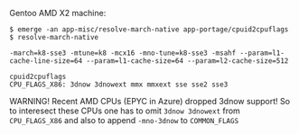 Gentoo AMD X2 machine:

```shell
$ emerge -an app-misc/resolve-march-native app-portage/cpuid2cpuflags
$ resolve-march-native

-march=k8-sse3 -mtune=k8 -mcx16 -mno-tune=k8-sse3 -msahf --param=l1-cache-line-size=64 --param=l1-cache-size=64 --param=l2-cache-size=512

cpuid2cpuflags
CPU_FLAGS_X86: 3dnow 3dnowext mmx mmxext sse sse2 sse3
```

WARNING! Recent AMD CPUs (EPYC in Azure) dropped 3dnow support!
So to interesect these CPUs one has to omit `3dnow 3dnowext`  from
`CPU_FLAGS_X86` and also to append `-mno-3dnow` to `COMMON_FLAGS`

